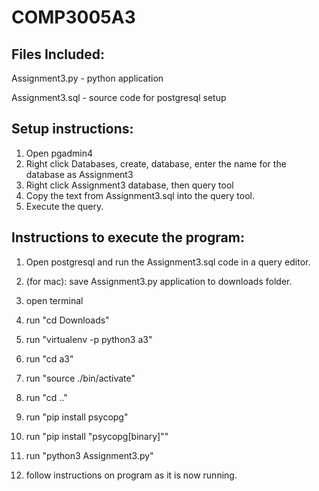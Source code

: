 # COMP3005A3

## Files Included:
Assignment3.py - python application

Assignment3.sql - source code for postgresql setup

## Setup instructions:
1. Open pgadmin4
2. Right click Databases, create, database, enter the name for the database as Assignment3
3. Right click Assignment3 database, then query tool
4. Copy the text from Assignment3.sql into the query tool.
5. Execute the query.


## Instructions to execute the program:
1. Open postgresql and run the Assignment3.sql code in a query editor.

2. (for mac): save Assignment3.py application to downloads folder.
3. open terminal
4. run "cd Downloads"
5. run "virtualenv -p python3 a3"
6. run "cd a3"
7. run "source ./bin/activate"
8. run "cd .."
9. run "pip install psycopg"
10. run "pip install "psycopg[binary]""
11. run "python3 Assignment3.py"
12. follow instructions on program as it is now running.
 

